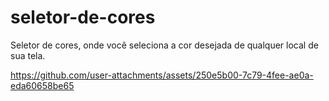 # seletor-de-cores
Seletor de cores, onde você seleciona a cor desejada de qualquer local de sua tela.

https://github.com/user-attachments/assets/250e5b00-7c79-4fee-ae0a-eda60658be65
